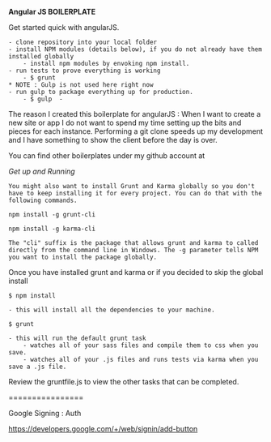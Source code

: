 **Angular JS BOILERPLATE**

Get started quick with angularJS.

	- clone repository into your local folder
	- install NPM modules (details below), if you do not already have them installed globally
		- install npm modules by envoking npm install.
	- run tests to prove everything is working
		- $ grunt
	* NOTE : Gulp is not used here right now
	- run gulp to package everything up for production.
		- $ gulp  - 

The reason I created this boilerplate for angularJS : When I want to create a new site or app I do not want to spend my time setting up the bits and pieces for each instance. Performing a git clone speeds up my development and I have something to show the client before the day is over.

You can find other boilerplates under my github account at 

*Get up and Running*

	You might also want to install Grunt and Karma globally so you don't have to keep installing it for every project. You can do that with the following commands.

	npm install -g grunt-cli

	npm install -g karma-cli

	The "cli" suffix is the package that allows grunt and karma to called directly from the command line in Windows. The -g parameter tells NPM you want to install the package globally.

Once you have installed grunt and karma or if you decided to skip the global install

	$ npm install

	- this will install all the dependencies to your machine.

	$ grunt

	- this will run the default grunt task
		- watches all of your sass files and compile them to css when you save.
		- watches all of your .js files and runs tests via karma when you save a .js file.

Review the gruntfile.js to view the other tasks that can be completed.

================

Google Signing : Auth

https://developers.google.com/+/web/signin/add-button



